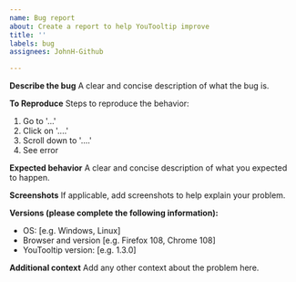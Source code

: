 ```yaml
---
name: Bug report
about: Create a report to help YouTooltip improve
title: ''
labels: bug
assignees: JohnH-Github

---
```


**Describe the bug**
A clear and concise description of what the bug is.

**To Reproduce**
Steps to reproduce the behavior:
1. Go to '...'
2. Click on '....'
3. Scroll down to '....'
4. See error

**Expected behavior**
A clear and concise description of what you expected to happen.

**Screenshots**
If applicable, add screenshots to help explain your problem.

**Versions (please complete the following information):**
 - OS: [e.g. Windows, Linux]
 - Browser and version [e.g. Firefox 108, Chrome 108]
 - YouTooltip version: [e.g. 1.3.0]

**Additional context**
Add any other context about the problem here.
